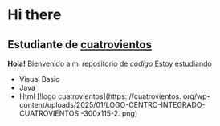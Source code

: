 # Hi there
## Estudiante de [cuatrovientos](https://cuatrovientos.org)

**Hola!** Bienvenido a mi repositorio de _codigo_
Estoy estudiando
- Visual Basic
- Java
- Html
  [!logo cuatrovientos](https: //cuatrovientos. org/wp-content/uploads/2025/01/LOGO-CENTRO-INTEGRADO-CUATROVIENTOS -300x115-2. png)
